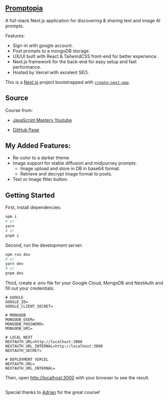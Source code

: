 ## [Promptopia](https://promptopia-next-js-course.vercel.app)

A full-stack Next.js application for discovering & sharing text and image AI prompts.

Features:

- Sign-in with google account.
- Post prompts to a mongoDB storage.
- UX/UI built with React & TailwindCSS front-end for better experience.
- Next.js framework for the back-end for easy setup and fast performance.
- Hosted by Vercel with excelent SEO.

This is a [Next.js](https://nextjs.org/) project bootstrapped with [`create-next-app`](https://github.com/vercel/next.js/tree/canary/packages/create-next-app).

## Source

Course from: 

- [JavaScript Mastery Youtube](https://www.youtube.com/watch?v=wm5gMKuwSYk&t=11502s&ab_channel=JavaScriptMastery)

- [GitHub Page](https://github.com/adrianhajdin/project_next_13_ai_prompt_sharing)


## My Added Features:

- Re-color to a darker theme.
- Image support for stable diffusion and midjourney prompts.
    - Image upload and store in DB in base64 format.
    - Retrieve and decrypt image format to posts.
- Text or Image filter button.

## Getting Started

First, install dependencies:

```bash
npm i
# or
yarn
# or
pnpm i
```

Second, run the development server:

```bash
npm run dev
# or
yarn dev
# or
pnpm dev
```

Third, create a .env file for your Google Cloud, MongoDB and NextAuth and fill out your credentials:

```.env
# GOOGLE 
GOOGLE_ID=
GOOGLE_CLIENT_SECRET=

# MONGODB 
MONGODB_USER=
MONGODB_PASSWORD=
MONGODB_URI=

# LOCAL NEXT
NEXTAUTH_URL=http://localhost:3000
NEXTAUTH_URL_INTERNAL=http://localhost:3000
NEXTAUTH_SECRET=

# DEPLOYMENT VERCEL
NEXTAUTH_URL=
NEXTAUTH_URL_INTERNAL=  
```

Then, open [http://localhost:3000](http://localhost:3000) with your browser to see the result.


##
Special thanks to [Adrian](https://github.com/adrianhajdin) for the great course!
